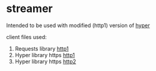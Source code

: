 # streamer
Intended to be used with modified (http1) version of [hyper](https://github.com/deshmukhrajvardhan/hyper.git)

client files used:
1. Requests library [http1](../master/astream_dash/dist/client/dash_client.py)
2. Hyper library https [http1](../master/squad_astream_with_retransmission_buffer_based/dist/client/http1_dash_client_read_chunked.py)
3. Hyper library https [http2](../master/squad_astream_with_retransmission_buffer_based/dist/client/dash_client_http2_nw_buff.py)
